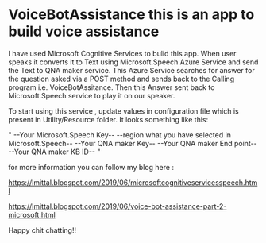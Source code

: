 # VoiceBotAssistance this is an app to build voice assistance 

I have used Microsoft Cognitive Services to bulid this app. When user speaks it converts it to Text using Microsoft.Speech Azure Service and send the Text to QNA maker service. This Azure Service searches for answer for the question asked via a POST method and sends back to the Calling program i.e. VoiceBotAssitance. Then this Answer sent back to Microsoft.Speech service to play it on our speaker.

To start using this service , update values in configuration file which is present in Utility/Resource folder. It looks something like this:

"<?xml version="1.0" encoding="utf-8" standalone="yes"?>
<root>
 <config>
  <key>--Your Microsoft.Speech Key--</key>
  <region>--region what you have selected in Microsoft.Speech--</region>
   <QandAKey>--Your QNA maker Key--</QandAKey>
   <EndPointKey>--Your QNA maker End point--</EndPointKey>
   <kbID>--Your QNA maker KB ID--</kbID>
 </config>
</root> "

for more information you can follow my blog here :

https://lmittal.blogspot.com/2019/06/microsoftcognitiveservicesspeech.html

https://lmittal.blogspot.com/2019/06/voice-bot-assistance-part-2-microsoft.html

Happy chit chatting!!

